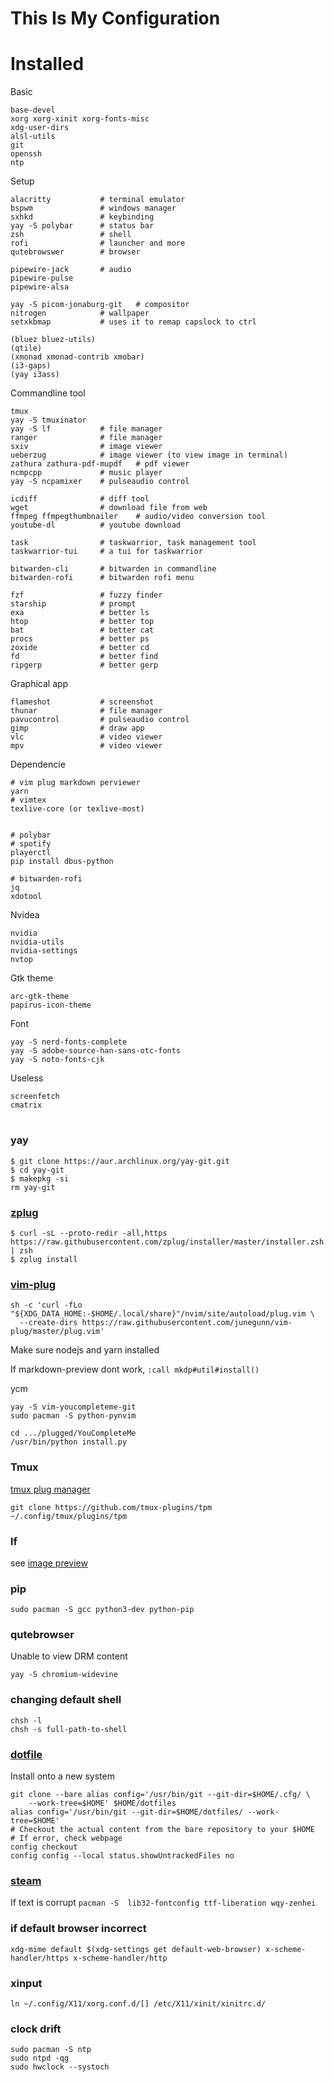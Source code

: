 # This Is My Configuration

# Installed

Basic
```
base-devel
xorg xorg-xinit xorg-fonts-misc
xdg-user-dirs
alsl-utils
git
openssh
ntp
```

Setup
```
alacritty           # terminal emulator
bspwm               # windows manager
sxhkd               # keybinding
yay -S polybar      # status bar
zsh                 # shell
rofi                # launcher and more
qutebrowswer        # browser

pipewire-jack       # audio
pipewire-pulse
pipewire-alsa

yay -S picom-jonaburg-git   # compositor
nitrogen            # wallpaper
setxkbmap           # uses it to remap capslock to ctrl
```
```
(bluez bluez-utils)
(qtile)
(xmonad xmonad-contrib xmobar)
(i3-gaps)
(yay i3ass)
```


Commandline tool
```
tmux
yay -S tmuxinator
yay -S lf           # file manager
ranger              # file manager
sxiv                # image viewer
ueberzug            # image viewer (to view image in terminal)
zathura zathura-pdf-mupdf   # pdf viewer
ncmpcpp             # music player
yay -S ncpamixer    # pulseaudio control

icdiff              # diff tool
wget                # download file from web
ffmpeg ffmpegthumbnailer    # audio/video conversion tool
youtube-dl          # youtube download

task                # taskwarrior, task management tool
taskwarrior-tui     # a tui for taskwarrior

bitwarden-cli       # bitwarden in commandline
bitwarden-rofi      # bitwarden rofi menu

fzf                 # fuzzy finder
starship            # prompt
exa                 # better ls
htop                # better top
bat                 # better cat
procs               # better ps
zoxide              # better cd
fd                  # better find
ripgerp             # better gerp
```

Graphical app
```
flameshot           # screenshot
thunar              # file manager
pavucontrol         # pulseaudio control
gimp                # draw app
vlc                 # video viewer
mpv                 # video viewer
```

Dependencie
```
# vim plug markdown perviewer
yarn
# vimtex
texlive-core (or texlive-most)


# polybar
# spotify
playerctl
pip install dbus-python

# bitwarden-rofi
jq
xdotool

```

Nvidea
```
nvidia
nvidia-utils
nvidia-settings
nvtop
```

Gtk theme
```
arc-gtk-theme
papirus-icon-theme
```

Font
```
yay -S nerd-fonts-complete
yay -S adobe-source-han-sans-otc-fonts
yay -S noto-fonts-cjk
```

Useless
```
screenfetch
cmatrix
```






#

### yay
```
$ git clone https://aur.archlinux.org/yay-git.git
$ cd yay-git
$ makepkg -si
rm yay-git
```


### **[zplug](https://github.com/zplug/zplug)**
```
$ curl -sL --proto-redir -all,https https://raw.githubusercontent.com/zplug/installer/master/installer.zsh | zsh
$ zplug install
```


### **[vim-plug](https://github.com/junegunn/vim-plug)**
```
sh -c 'curl -fLo "${XDG_DATA_HOME:-$HOME/.local/share}"/nvim/site/autoload/plug.vim \
  --create-dirs https://raw.githubusercontent.com/junegunn/vim-plug/master/plug.vim'
```
Make sure nodejs and yarn installed

If markdown-preview dont work, `:call mkdp#util#install()`

ycm
```
yay -S vim-youcompleteme-git
sudo pacman -S python-pynvim

cd .../plugged/YouCompleteMe
/usr/bin/python install.py
```


### Tmux
[tmux plug manager](https://github.com/tmux-plugins/tpm)
```
git clone https://github.com/tmux-plugins/tpm ~/.config/tmux/plugins/tpm
```


### lf
see [image preview](https://github.com/cirala/lfimg)


### pip
```
sudo pacman -S gcc python3-dev python-pip
```


### qutebrowser
Unable to view DRM content
```
yay -S chromium-widevine
```


### changing default shell
```
chsh -l
chsh -s full-path-to-shell
```


### [dotfile](https://www.atlassian.com/git/tutorials/dotfiles)
Install onto a new system
```
git clone --bare alias config='/usr/bin/git --git-dir=$HOME/.cfg/ \
    --work-tree=$HOME' $HOME/dotfiles
alias config='/usr/bin/git --git-dir=$HOME/dotfiles/ --work-tree=$HOME'
# Checkout the actual content from the bare repository to your $HOME
# If error, check webpage
config checkout
config config --local status.showUntrackedFiles no
```


### [steam](https://www.chrisatmachine.com/Linux/08-steam-on-linux/)
If text is corrupt
` pacman -S  lib32-fontconfig ttf-liberation wqy-zenhei `


### if default browser incorrect
```
xdg-mime default $(xdg-settings get default-web-browser) x-scheme-handler/https x-scheme-handler/http
```


### xinput
```
ln ~/.config/X11/xorg.conf.d/[] /etc/X11/xinit/xinitrc.d/
```


### clock drift
```
sudo pacman -S ntp
sudo ntpd -qg
sudo hwclock --systoch
```
